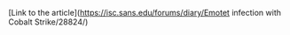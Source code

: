 [Link to the article](https://isc.sans.edu/forums/diary/Emotet infection with Cobalt Strike/28824/)
